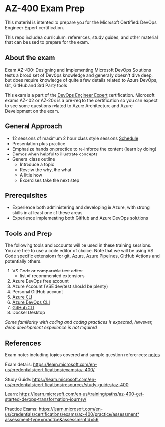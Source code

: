 # AZ-400 Exam Prep
This material is intented to prepare you for the Microsoft Certified: DevOps Engineer Expert certification.

This repo includea curriculum, references, study guides, and other material that can be used to prepare for the exam.

## About the exam
Exam AZ-400: Designing and Implementing Microsoft DevOps Solutions tests a broad set of DevOps knowledge and generally doesn't dive deep, but does require knowledge of quite a few details related to Azure DevOps, Git, GitHub and 3rd Party tools

This exam is a part of the [DevOps Engineer Expert](https://learn.microsoft.com/en-us/credentials/certifications/devops-engineer/) certification. Microsoft exams AZ-102 or AZ-204 is a pre-req to the certification so you can expect to see some questions related to Azure Architecture and Azure Development on the exam.

## General Approach

- 12 sessions of maximum 2 hour class style sessions [Schedule](schedule.md)
- Presentation plus practice
- Emphasize hands on prectice to re-inforce the content (learn by doing)
- Demos when helpful to illustrate concepts
- General class outline
    - Introduce a topic
    - Reveiw the why, the what
    - A little how
    - Excercises take the next step


## Prerequisites
- Experience both administering and developing in Azure, with strong skills in at least one of these areas
- Experience implementing both GitHub and Azure DevOps solutions

## Tools and Prep
The following tools and accounts will be used in these training sessions. You are free to use a code editor of choice. Note that we will be using VS Code specific extensions for git, Azure, Azure Pipelines, GitHub Actions and potentially others.

1. VS Code or comparable text editor
    - list of recommended extensions
1. Azure DevOps free account
1. Azure Account (VSE dev/test should be plenty)
1. Personal GitHub account
1. [Azure CLI](https://learn.microsoft.com/en-us/cli/azure/install-azure-cli)
1. [Azure DevOps CLI](https://learn.microsoft.com/en-us/azure/devops/cli)
1. [GitHub CLI](https://cli.github.com/)
1. Docker Desktop

<i>Some familiarity with coding and coding practices is expected, however, deep development experience is not required</i>

## References

Exam notes including topics covered and sample question references: [notes](notes.md)

Exam details:
https://learn.microsoft.com/en-us/credentials/certifications/exams/az-400/

Study Guide:
https://learn.microsoft.com/en-us/credentials/certifications/resources/study-guides/az-400

Learn: 
https://learn.microsoft.com/en-us/training/paths/az-400-get-started-devops-transformation-journey/

Practice Exams: https://learn.microsoft.com/en-us/credentials/certifications/exams/az-400/practice/assessment?assessment-type=practice&assessmentId=56


